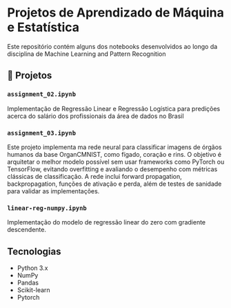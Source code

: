 
# Projetos de Aprendizado de Máquina e Estatística

Este repositório contém alguns dos notebooks desenvolvidos ao longo da disciplina de Machine Learning and Pattern Recognition

## 📘 Projetos

### `assignment_02.ipynb`
Implementação de Regressão Linear e Regressão Logística para predições acerca do salário dos profissionais da área de dados no Brasil

### `assignment_03.ipynb`
Este projeto implementa ma rede neural para classificar imagens de órgãos humanos da base OrganCMNIST, como fígado, coração e rins. O objetivo é arquitetar o melhor modelo possível sem usar frameworks como PyTorch ou TensorFlow, evitando overfitting e avaliando o desempenho com métricas clássicas de classificação. A rede inclui forward propagation, backpropagation, funções de ativação e perda, além de testes de sanidade para validar as implementações.

### `linear-reg-numpy.ipynb`
Implementação do modelo de regressão linear do zero com gradiente descendente.

##  Tecnologias
- Python 3.x
- NumPy
- Pandas
- Scikit-learn
- Pytorch

